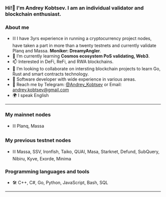### Hi!👋 I'm Andrey Kobtsev. I am an individual validator and blockchain enthusiast.

### About me
- ⛓️ I have 3yrs experience in running a cryptocurrency project nodes, have taken a part in more than a twenty testnets and currently validate Planq and Massa. **Moniker: DreamyAngler**.
- 🌱 I’m currently learning **Cosmos ecosystem PoS validating, Web3**.
- 📫 Interested in DeFi, ReFi, and RWA blockchains.
- 👯 I’m looking to collaborate on intersting blockchain projects to learn Go, Rust and smart contracts technology.
- 📄 Software developer with wide experience in various areas.
- 📧 Reach me by Telegram: [@Andrey_Kobtsev](https://t.me/Andrey_Kobtsev) or Email: [andrey.kobtsev@gmail.com](mailto:andrey.kobtsev@gmail.com)
- 🌍 I speak English

---
### My mainnet nodes
- ⛓️ Planq, Massa
### My previous testnet nodes
- ⛓️ Massa, SSV, Ironfish, Taiko, QUAI, Masa, Starknet, Defund, SubQuery, Nibiru, Kyve, Exorde, Minima


### Programming languages and tools
- 🛠️ C++, C#, Go, Python, JavaScript, Bash, SQL

---

